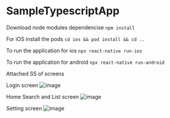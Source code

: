 # SampleTypescriptApp

Download node modules dependencise
`npm install`

For iOS install the pods
`cd ios && pod install && cd ..`

To run the application for ios
`npx react-native run-ios`

To run the application for android
`npx react-native run-android`

Attached SS of screens

Login screen
![image](https://user-images.githubusercontent.com/108510955/176990524-8c819487-4dcd-4eb5-a7c6-fa8915a4004a.png)

Home Search and List screen
![image](https://user-images.githubusercontent.com/108510955/176990535-7dd8b3da-77a3-4da5-bc4b-98b752a28832.png)

Setting screen
![image](https://user-images.githubusercontent.com/108510955/176990542-abf22e82-d654-4d69-ad48-afc169011659.png)

